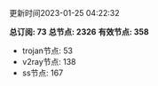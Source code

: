 更新时间2023-01-25 04:22:32

**总订阅: 73**
**总节点: 2326**
**有效节点: 358**
- trojan节点: 53
- v2ray节点: 138
- ss节点: 167
